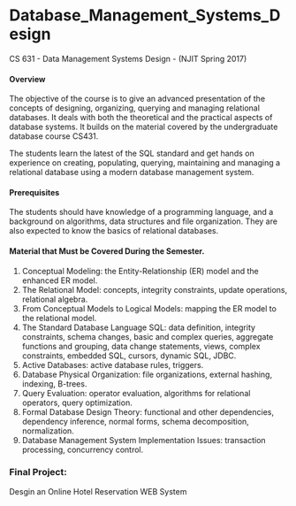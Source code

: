 # Database_Management_Systems_Design
CS 631 - Data Management Systems Design - (NJIT Spring 2017)

#### Overview 

The objective of the course is to give an advanced presentation of the concepts of designing, organizing, querying and managing relational databases. It deals with both the theoretical and the practical aspects of database systems. It builds on the material covered by the undergraduate database course CS431. 

The students learn the latest of the SQL standard and get hands on experience on creating, populating, querying, maintaining and managing a relational database using a modern database management system. 

#### Prerequisites 

The students should have knowledge of a programming language, and a background on algorithms, data structures and file organization. They are also expected to know the basics of relational databases. 

#### Material that Must be Covered During the Semester. 

1. Conceptual Modeling: the Entity-Relationship (ER) model and the enhanced ER model. 
2. The Relational Model: concepts, integrity constraints, update operations, relational algebra. 
3. From Conceptual Models to Logical Models: mapping the ER model to the relational model. 
4. The Standard Database Language SQL: data definition, integrity constraints, schema changes, basic and complex queries, aggregate functions and grouping, data change statements, views, complex constraints, embedded SQL, cursors, dynamic SQL, JDBC. 
5. Active Databases: active database rules, triggers. 
6. Database Physical Organization: file organizations, external hashing, indexing, B-trees. 
7. Query Evaluation: operator evaluation, algorithms for relational operators, query optimization. 
8. Formal Database Design Theory: functional and other dependencies, dependency inference, normal forms, schema decomposition, normalization. 
9. Database Management System Implementation Issues: transaction processing, concurrency control. 

### Final Project:
Desgin an Online Hotel Reservation WEB System
